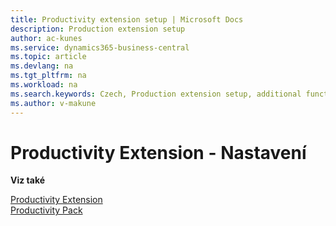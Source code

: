 ```yaml
---
title: Productivity extension setup | Microsoft Docs
description: Production extension setup
author: ac-kunes
ms.service: dynamics365-business-central
ms.topic: article
ms.devlang: na
ms.tgt_pltfrm: na
ms.workload: na
ms.search.keywords: Czech, Production extension setup, additional functions
ms.author: v-makune
---
```

# Productivity Extension - Nastavení

**Viz také**

[Productivity Extension](ac-productivity-extension.md)  
[Productivity Pack](ac-productivity-pack.md)
